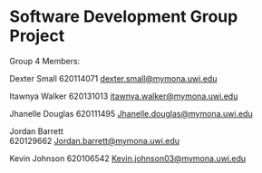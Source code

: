 # Software Development Group Project  

Group 4 Members:

Dexter Small 
620114071 
dexter.small@mymona.uwi.edu 

Itawnya Walker 
620131013 
itawnya.walker@mymona.uwi.edu 

Jhanelle Douglas 
620111495 
Jhanelle.douglas@mymona.uwi.edu 

Jordan Barrett  
620129662 
Jordan.barrett@mymona.uwi.edu 

Kevin Johnson 
620106542 
Kevin.johnson03@mymona.uwi.edu 

